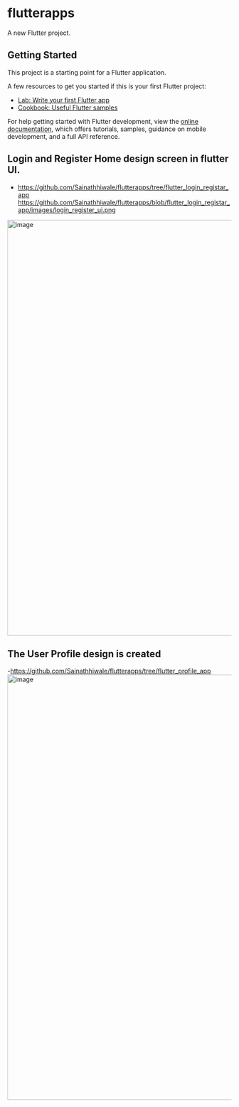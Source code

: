 # flutterapps

A new Flutter project.

## Getting Started

This project is a starting point for a Flutter application.

A few resources to get you started if this is your first Flutter project:

- [Lab: Write your first Flutter app](https://docs.flutter.dev/get-started/codelab)
- [Cookbook: Useful Flutter samples](https://docs.flutter.dev/cookbook)

For help getting started with Flutter development, view the
[online documentation](https://docs.flutter.dev/), which offers tutorials,
samples, guidance on mobile development, and a full API reference.

## Login and Register Home design screen in flutter UI.
- https://github.com/Sainathhiwale/flutterapps/tree/flutter_login_registar_app
https://github.com/Sainathhiwale/flutterapps/blob/flutter_login_registar_app/images/login_register_ui.png
<img width="934" alt="image" src="https://github.com/Sainathhiwale/flutterapps/assets/24228143/5d75a084-2814-44d8-8387-cdb18e090cf7">

## The User Profile design is created 
-https://github.com/Sainathhiwale/flutterapps/tree/flutter_profile_app
<img width="956" alt="image" src="https://github.com/Sainathhiwale/flutterapps/assets/24228143/410df9a5-c001-4ce8-9732-c25c5424b08a">


